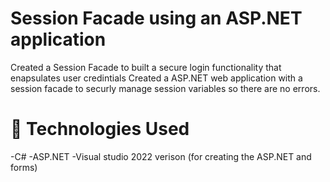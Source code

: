 # Session Facade using an ASP.NET application
Created a Session Facade to built a secure login functionality that enapsulates user credintials
Created a ASP.NET web application with a session facade to securly manage session variables so there are no errors.

# 🔧 Technologies Used 
-C#
-ASP.NET
-Visual studio 2022 verison (for creating the ASP.NET and forms)
